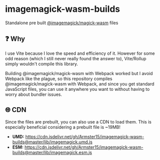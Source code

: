 # imagemagick-wasm-builds
Standalone pre built [@imagemagick/magick-wasm](https://github.com/dlemstra/magick-wasm) files

## ❓ Why
I use Vite because I love the speed and efficiency of it. However for some odd reason (which I still never really found the answer to), Vite/Rollup simply wouldn't compile this library.

Building @imagemagick/magick-wasm with Webpack worked but I avoid Webpack like the plague, so this repository compiles @imagemagick/magick-wasm with Webpack, and since
you get standard JavaScript files, you can use it anywhere you want to without having to worry about bundler issues.

## 🌐 CDN
Since the files are prebuilt, you can also use a CDN to load them. This is especially beneficial considering a prebuilt file is ~19MB!

- **UMD:** https://cdn.jsdelivr.net/gh/Armster15/imagemagick-wasm-builds@master/lib/imagemagick.umd.js
- **ESM:** https://cdn.jsdelivr.net/gh/Armster15/imagemagick-wasm-builds@master/lib/imagemagick.esm.js
